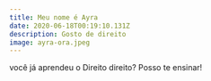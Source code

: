```yaml
---
title: Meu nome é Ayra
date: 2020-06-18T00:19:10.131Z
description: Gosto de direito
image: ayra-ora.jpeg
---
```

você já aprendeu o Direito direito? Posso te ensinar!